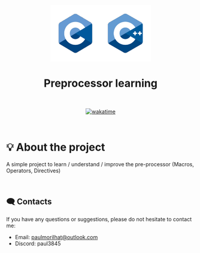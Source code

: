 <p align="center">
    <br><img width="auto" height="150" src="./C-C++ - Logo.png" alt="Logo">
</p>

<h1 align="center">
   Preprocessor learning
   <br>
</h1>

&nbsp;

<p align="center">
   <a href="https://wakatime.com/badge/user/f89f3963-87cd-4969-8e58-4a417bfb1341/project/f106d90e-46be-4833-9830-4cf2b8fea931">
      <img src="https://wakatime.com/badge/user/f89f3963-87cd-4969-8e58-4a417bfb1341/project/f106d90e-46be-4833-9830-4cf2b8fea931.svg" alt="wakatime">
   </a>
</p>

&nbsp;

# 💡 About the project

A simple project to learn / understand / improve the pre-processor (Macros, Operators, Directives)

&nbsp;

## 🗨️ Contacts

If you have any questions or suggestions, please do not hesitate to contact me:

- Email: [paulmorilhat@outlook.com](mailto:paulmorilhat@outlook.com)
- Discord: paul3845